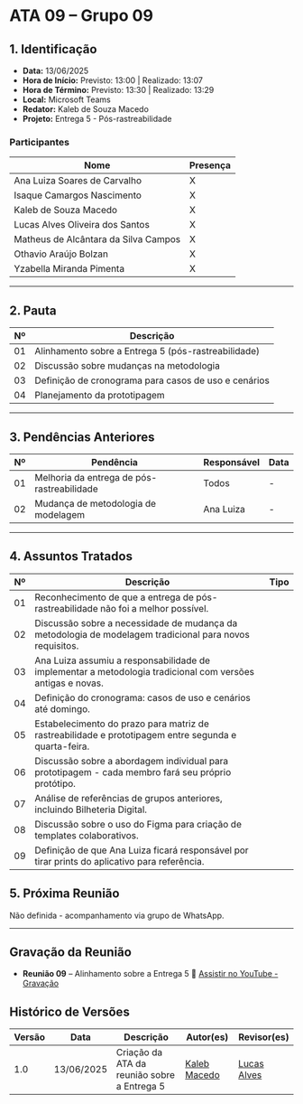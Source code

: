 # ATA 09 – Grupo 09

## 1. Identificação

-   **Data:** 13/06/2025
-   **Hora de Início:** Previsto: 13:00 | Realizado: 13:07
-   **Hora de Término:** Previsto: 13:30 | Realizado: 13:29
-   **Local:** Microsoft Teams
-   **Redator:** Kaleb de Souza Macedo
-   **Projeto:** Entrega 5 - Pós-rastreabilidade

### Participantes

| Nome                                     | Presença |
|------------------------------------------|----------|
| Ana Luiza Soares de Carvalho             | X        |
| Isaque Camargos Nascimento               | X        |
| Kaleb de Souza Macedo                    | X        |
| Lucas Alves Oliveira dos Santos          | X        |
| Matheus de Alcântara da Silva Campos     | X        |
| Othavio Araújo Bolzan                    | X        |
| Yzabella Miranda Pimenta                 | X        |

---

## 2. Pauta

| Nº  | Descrição                                              |
|-----|--------------------------------------------------------|
| 01  | Alinhamento sobre a Entrega 5 (pós-rastreabilidade)   |
| 02  | Discussão sobre mudanças na metodologia               |
| 03  | Definição de cronograma para casos de uso e cenários  |
| 04  | Planejamento da prototipagem                          |

---

## 3. Pendências Anteriores

| Nº  | Pendência                                     | Responsável | Data |
|-----|-----------------------------------------------|-------------|------|
| 01  | Melhoria da entrega de pós-rastreabilidade    | Todos       | -    |
| 02  | Mudança de metodologia de modelagem           | Ana Luiza   | -    |

---

## 4. Assuntos Tratados

| Nº  | Descrição                                                                                                                     | Tipo         |
|-----|-------------------------------------------------------------------------------------------------------------------------------|--------------|
| 01  | Reconhecimento de que a entrega de pós-rastreabilidade não foi a melhor possível.                                           | 
| 02  | Discussão sobre a necessidade de mudança da metodologia de modelagem tradicional para novos requisitos.                     | 
| 03  | Ana Luiza assumiu a responsabilidade de implementar a metodologia tradicional com versões antigas e novas.                  | 
| 04  | Definição do cronograma: casos de uso e cenários até domingo.                                                               | 
| 05  | Estabelecimento do prazo para matriz de rastreabilidade e prototipagem entre segunda e quarta-feira.                       | 
| 06  | Discussão sobre a abordagem individual para prototipagem - cada membro fará seu próprio protótipo.                          | 
| 07  | Análise de referências de grupos anteriores, incluindo Bilheteria Digital.                                                  | 
| 08  | Discussão sobre o uso do Figma para criação de templates colaborativos.                                                     | 
| 09  | Definição de que Ana Luiza ficará responsável por tirar prints do aplicativo para referência.                              | 


## 5. Próxima Reunião

Não definida - acompanhamento via grupo de WhatsApp.

---

## Gravação da Reunião

- **Reunião 09** – Alinhamento sobre a Entrega 5
  🔗 [Assistir no YouTube - Gravação](https://www.youtube.com/watch?v=0sZYfxjpOUU)

## Histórico de Versões

| Versão | Data       | Descrição                                    | Autor(es)                                          | Revisor(es)                                    |
|--------|------------|----------------------------------------------|----------------------------------------------------|------------------------------------------------|
| 1.0    | 13/06/2025 | Criação da ATA da reunião sobre a Entrega 5 | [Kaleb Macedo](https://github.com/kalebmacedo) | [Lucas Alves](https://github.com/LucasAlves71) |
